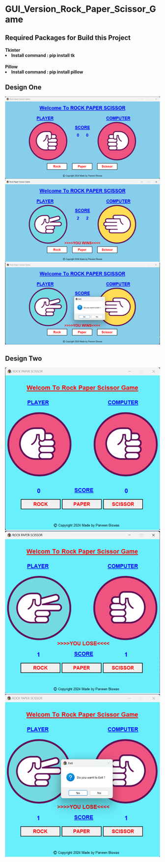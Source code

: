 # GUI_Version_Rock_Paper_Scissor_Game
<h2>Required Packages for Build this Project</h2>
<h4>
  Tkinter
  <li>Install command : pip install tk</li> 
</h4>
<h4>
  Pillow
  <li>Install command : pip install pillow</li> 
</h4>
<h2>Design One</h2>
<img title="a title" alt="Alt text" src="/Readme_image/de1_1.png">
<img title="a title" alt="Alt text" src="/Readme_image/de1_2.png">
<img title="a title" alt="Alt text" src="/Readme_image/de1_3.png">
<h2>Design Two</h2>
<img title="a title" alt="Alt text" src="Readme_image/de2_1.png">
<img title="a title" alt="Alt text" src="Readme_image/de2_2.png">
<img title="a title" alt="Alt text" src="Readme_image/de2_3.png">
